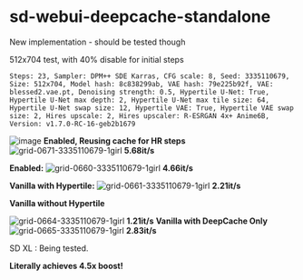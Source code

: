 # sd-webui-deepcache-standalone
New implementation - should be tested though

512x704 test, with 40% disable for initial steps
```
Steps: 23, Sampler: DPM++ SDE Karras, CFG scale: 8, Seed: 3335110679, Size: 512x704, Model hash: 8c838299ab, VAE hash: 79e225b92f, VAE: blessed2.vae.pt, Denoising strength: 0.5, Hypertile U-Net: True, Hypertile U-Net max depth: 2, Hypertile U-Net max tile size: 64, Hypertile U-Net swap size: 12, Hypertile VAE: True, Hypertile VAE swap size: 2, Hires upscale: 2, Hires upscaler: R-ESRGAN 4x+ Anime6B, Version: v1.7.0-RC-16-geb2b1679
```
![image](https://github.com/AUTOMATIC1111/stable-diffusion-webui/assets/35677394/66868212-87b5-4734-989d-c7c4882069ee)
**Enabled, Reusing cache for HR steps**
![grid-0671-3335110679-1girl](https://github.com/AUTOMATIC1111/stable-diffusion-webui/assets/35677394/295bf626-e89c-45c8-8f3c-ab03767b5dad)
**5.68it/s**

**Enabled:**
![grid-0660-3335110679-1girl](https://github.com/AUTOMATIC1111/stable-diffusion-webui/assets/35677394/2dd00da6-5588-4275-bbb1-8b825d661dce)
**4.66it/s**

**Vanilla with Hypertile:**
![grid-0661-3335110679-1girl](https://github.com/AUTOMATIC1111/stable-diffusion-webui/assets/35677394/31b91e9c-6977-4043-ad29-3b82fffb75bd)
**2.21it/s**

**Vanilla without Hypertile**

![grid-0664-3335110679-1girl](https://github.com/AUTOMATIC1111/stable-diffusion-webui/assets/35677394/bfa59048-adc4-4549-ae92-287a2540667a)
**1.21it/s**
**Vanilla with DeepCache Only**
![grid-0665-3335110679-1girl](https://github.com/AUTOMATIC1111/stable-diffusion-webui/assets/35677394/9921e411-1b0f-46da-a113-7b8b9495821d)
**2.83it/s**



SD XL : Being tested.


**Literally achieves 4.5x boost!**
